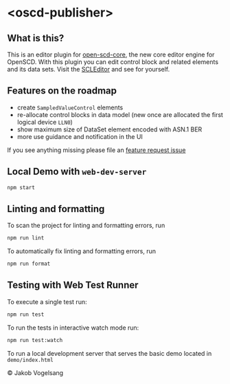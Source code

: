 # \<oscd-publisher>

## What is this?

This is an editor plugin for [open-scd-core](https://github.com/openenergytools/open-scd-core#readme), the new core editor engine for OpenSCD. With this plugin you can edit control block and related elements and its data sets. Visit the [SCLEditor](https://openenergytools.github.io/scl-editor) and see for yourself.

## Features on the roadmap

- create `SampledValueControl` elements
- re-allocate control blocks in data model (new once are allocated the first logical device `LLN0`)
- show maximum size of DataSet element encoded with ASN.1 BER
- more use guidance and notification in the UI

If you see anything missing please file an [feature request issue](https://github.com/openenergytools/oscd-publisher/issues)

## Local Demo with `web-dev-server`

```bash
npm start
```

## Linting and formatting

To scan the project for linting and formatting errors, run

```bash
npm run lint
```

To automatically fix linting and formatting errors, run

```bash
npm run format
```

## Testing with Web Test Runner

To execute a single test run:

```bash
npm run test
```

To run the tests in interactive watch mode run:

```bash
npm run test:watch
```

To run a local development server that serves the basic demo located in `demo/index.html`

&copy; Jakob Vogelsang
